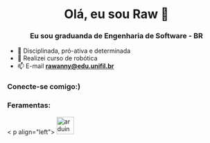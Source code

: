 <h1 align="center">Olá, eu sou Raw 👋</h1>
<h3 align="center">Eu sou graduanda de Engenharia de Software - BR</h3>

- 💬 Disciplinada, pró-ativa e determinada
- 🤖 Realizei curso de robótica
- 📫 E-mail **rawanny@edu.unifil.br**

<h3 align="left">Conecte-se comigo:) </h3>
<p align="left">
</p>

<h3 align="left">Feramentas:</h3>
< p align="left"> <a href=" https://www.arduino.cc/ " target="_blank"el="noreferrer"> <img src="https://cdn.worldvectorlogo.com/logos/arduino-1.svg" alt="arduino" width="40" height= "40"/> </a> </p>

